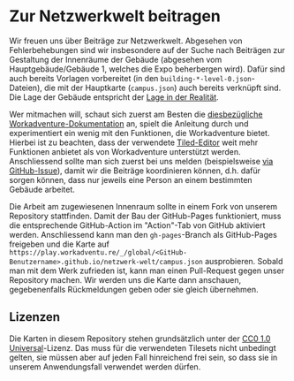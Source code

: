 # Zur Netzwerkwelt beitragen

Wir freuen uns über Beiträge zur Netzwerkwelt. Abgesehen von Fehlerbehebungen
sind wir insbesondere auf der Suche nach Beiträgen zur Gestaltung der
Innenräume der Gebäude (abgesehen vom Hauptgebäude/Gebäude 1, welches die Expo
beherbergen wird). Dafür sind auch bereits Vorlagen vorbereitet (in den
`building-*-level-0.json`-Dateien), die mit der Hauptkarte (`campus.json`)
auch bereits verknüpft sind. Die Lage der Gebäude entspricht der [Lage in der
Realität](https://osm.org/go/0C0kY0KZ4--?layers=N).

Wer mitmachen will, schaut sich zuerst am Besten die [diesbezügliche
Workadventure-Dokumentation](https://workadventu.re/map-building) an, spielt
die Anleitung durch und experimentiert ein wenig mit den Funktionen, die
Workadventure bietet. Hierbei ist zu beachten, dass der verwendete
[Tiled-Editor](https://www.mapeditor.org/) weit mehr Funktionen anbietet als
von Workadventure unterstützt werden. Anschliessend sollte man sich zuerst bei
uns melden (beispielsweise [via
GitHub-Issue](https://github.com/fossgis-2021/netzwerk-welt/issues)), damit wir
die Beiträge koordinieren können, d.h. dafür sorgen können, dass nur jeweils
eine Person an einem bestimmten Gebäude arbeitet.

Die Arbeit am zugewiesenen Innenraum sollte in einem Fork von unserem
Repository stattfinden. Damit der Bau der GitHub-Pages funktioniert, muss die
entsprechende GitHub-Action im "Action"-Tab von GitHub aktiviert werden.
Anschliessend kann man den `gh-pages`-Branch als GitHub-Pages freigeben und die
Karte auf
`https://play.workadventu.re/_/global/<GitHub-Benutzername>.github.io/netzwerk-welt/campus.json`
ausprobieren. Sobald man mit dem Werk zufrieden ist, kann man einen
Pull-Request gegen unser Repository machen. Wir werden uns die Karte dann
anschauen, gegebenenfalls Rückmeldungen geben oder sie gleich übernehmen.


## Lizenzen

Die Karten in diesem Repository stehen grundsätzlich unter der [CC0 1.0
Universal](https://creativecommons.org/share-your-work/public-domain/cc0/)-Lizenz.
Das muss für die verwendeten Tilesets nicht unbedingt gelten, sie müssen aber
auf jeden Fall hinreichend frei sein, so dass sie in unserem Anwendungsfall
verwendet werden dürfen.
